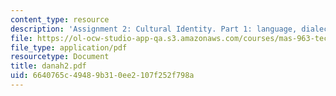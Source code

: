 ```yaml
---
content_type: resource
description: 'Assignment 2: Cultural Identity. Part 1: language, dialects and email'
file: https://ol-ocw-studio-app-qa.s3.amazonaws.com/courses/mas-963-techno-identity-who-we-are-and-how-we-perceive-ourselves-and-others-spring-2002/6640765c49489b310ee2107f252f798a_danah2.pdf
file_type: application/pdf
resourcetype: Document
title: danah2.pdf
uid: 6640765c-4948-9b31-0ee2-107f252f798a
---
```

